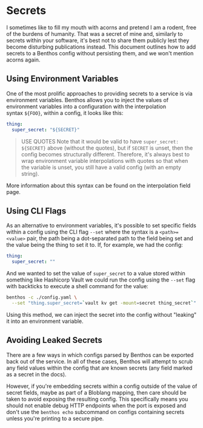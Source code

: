 # Secrets

I sometimes like to fill my mouth with acorns and pretend I am a rodent, free of the burdens of humanity. That was a secret of mine and, similarly to secrets within your software, it's best not to share them publicly lest they become disturbing publications instead. This document outlines how to add secrets to a Benthos config without persisting them, and we won't mention acorns again.

## Using Environment Variables

One of the most prolific approaches to providing secrets to a service is via environment variables. Benthos allows you to inject the values of environment variables into a configuration with the interpolation syntax `${FOO}`, within a config, it looks like this:

```yaml
thing:
  super_secret: "${SECRET}"
```

> USE QUOTES
Note that it would be valid to have `super_secret: ${SECRET}` above (without the quotes), but if `SECRET` is unset, then the config becomes structurally different. Therefore, it's always best to wrap environment variable interpolations with quotes so that when the variable is unset, you still have a valid config (with an empty string).
> 

More information about this syntax can be found on the interpolation field page.

## Using CLI Flags

As an alternative to environment variables, it's possible to set specific fields within a config using the CLI flag `--set` where the syntax is a `<path>=<value>` pair, the path being a dot-separated path to the field being set and the value being the thing to set it to. If, for example, we had the config:

```yaml
thing:
  super_secret: ""
```

And we wanted to set the value of `super_secret` to a value stored within something like Hashicorp Vault we could run the config using the `--set` flag with backticks to execute a shell command for the value:

```bash
benthos -c ./config.yaml \
  --set "thing.super_secret=`vault kv get -mount=secret thing_secret`"
```

Using this method, we can inject the secret into the config without "leaking" it into an environment variable.

## Avoiding Leaked Secrets

There are a few ways in which configs parsed by Benthos can be exported back out of the service. In all of these cases, Benthos will attempt to scrub any field values within the config that are known secrets (any field marked as a secret in the docs).

However, if you're embedding secrets within a config outside of the value of secret fields, maybe as part of a Bloblang mapping, then care should be taken to avoid exposing the resulting config. This specifically means you should not enable debug HTTP endpoints when the port is exposed and don't use the `benthos echo` subcommand on configs containing secrets unless you're printing to a secure pipe.